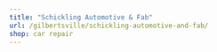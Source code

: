 ```yaml
---
title: "Schickling Automotive & Fab"
url: /gilbertsville/schickling-automotive-and-fab/
shop: car repair
---
```

